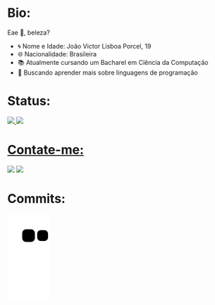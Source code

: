 
<h1>Bio:</h1>Eae 👋, beleza? 

- 🌀 Nome e Idade: João Victor Lisboa Porcel, 19
- 🌐 Nacionalidade: Brasileira
- 📚 Atualmente cursando um Bacharel em Ciência da Computação
- 📗 Buscando aprender mais sobre linguagens de programação


<h1>Status:</h1>
 <div>
  <a href="https://github.com/AX414">
  <img height="160em" src="https://github-readme-stats.vercel.app/api?username=AX414&show_icons=true&theme=cobalt&include_all_commits=true&count_private=true"/>
  <img height="160em" src="https://github-readme-stats.vercel.app/api/top-langs/?username=AX414&layout=compact&langs_count=7&theme=cobalt"/>
</div>
  
 <h1>Contate-me:</h1>
 <div> 
  <a href = "mailto:joaovictorlisboaporcel@hotmail.com"><img src="https://img.shields.io/badge/Microsoft_Outlook-0078D4?style=for-the-badge&logo=microsoft-outlook&logoColor=white" target="_blank"></a>
  <a href="https://www.linkedin.com/in/jo%C3%A3o-victor-lisboa-porcel-2755b61a5/" target="_blank"><img src="https://img.shields.io/badge/-LinkedIn-%230077B5?style=for-the-badge&logo=linkedin&logoColor=white" target="_blank"></a> 
  </div>
 
  
 <h1>Commits:</h1>

   ![Snake animation](https://github.com/AX414/AX414/blob/output/github-contribution-grid-snake.svg)

 
